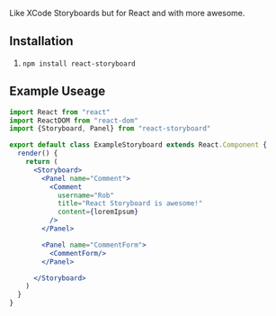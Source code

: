 Like XCode Storyboards but for React and with more awesome.

## Installation

1. `npm install react-storyboard`

## Example Useage

```jsx
import React from "react"
import ReactDOM from "react-dom"
import {Storyboard, Panel} from "react-storyboard"

export default class ExampleStoryboard extends React.Component {
  render() {
    return (
      <Storyboard>
        <Panel name="Comment">
          <Comment
            username="Rob"
            title="React Storyboard is awesome!"
            content={loremIpsum}
          />
        </Panel>

        <Panel name="CommentForm">
          <CommentForm/>
        </Panel>

      </Storyboard>
    )
  }
}
```
